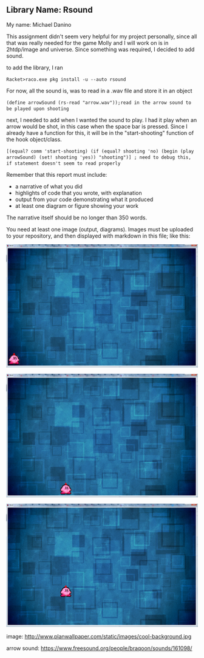 ## Library Name: Rsound
My name: Michael Danino

This assignment didn't seem very helpful for my project personally, since all that was really needed for the game Molly and I will work on is in 2htdp/image and universe. Since something was required, I decided to add sound.

to add the library, I ran
```
Racket>raco.exe pkg install -u --auto rsound
```
For now, all the sound is, was to read in a .wav file and store it in an object
```racket
(define arrowSound (rs-read "arrow.wav"));read in the arrow sound to be played upon shooting
```
next, I needed to add when I wanted the sound to play. I had it play when an arrow would be shot, in this case when the space bar is pressed. Since I already have a function for this, it will be in the "start-shooting" function of the hook object/class.
```racket
[(equal? comm 'start-shooting) (if (equal? shooting 'no) (begin (play arrowSound) (set! shooting 'yes)) "shooting")] ; need to debug this, if statement doesn't seem to read properly
```
Remember that this report must include:

* a narrative of what you did
* highlights of code that you wrote, with explanation
* output from your code demonstrating what it produced
* at least one diagram or figure showing your work

The narrative itself should be no longer than 350 words. 

You need at least one image (output, diagrams). Images must be uploaded to your repository, and then displayed with markdown in this file; like this:

![on-load](https://github.com/mdanino94/FP3/blob/master/on-load.png)

![moving around](https://github.com/mdanino94/FP3/blob/master/moving%20around.png)

![mid-shoot](https://github.com/mdanino94/FP3/blob/master/mid-shoot.png)

image: http://www.planwallpaper.com/static/images/cool-background.jpg

arrow sound: https://www.freesound.org/people/braqoon/sounds/161098/
